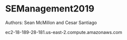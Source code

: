 # SEManagement2019
Authors: Sean McMillon and Cesar Santiago

ec2-18-189-28-181.us-east-2.compute.amazonaws.com

